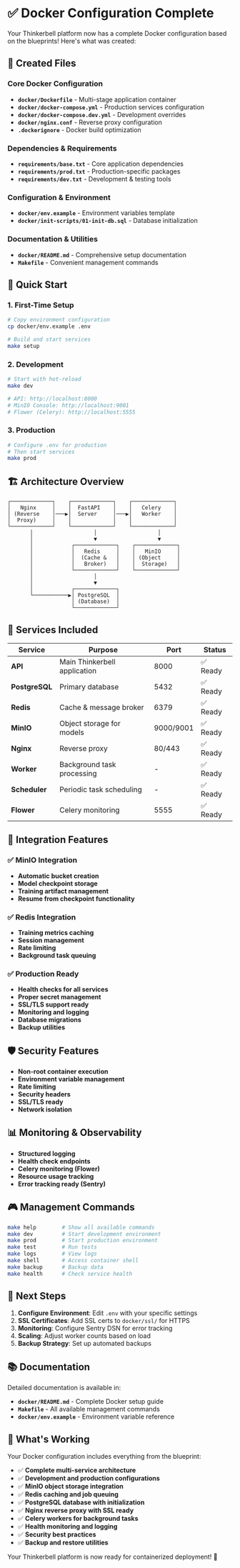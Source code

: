 # ✅ Docker Configuration Complete

Your Thinkerbell platform now has a complete Docker configuration based on the blueprints! Here's what was created:

## 📁 Created Files

### Core Docker Configuration
- **`docker/Dockerfile`** - Multi-stage application container
- **`docker/docker-compose.yml`** - Production services configuration
- **`docker/docker-compose.dev.yml`** - Development overrides
- **`docker/nginx.conf`** - Reverse proxy configuration
- **`.dockerignore`** - Docker build optimization

### Dependencies & Requirements
- **`requirements/base.txt`** - Core application dependencies
- **`requirements/prod.txt`** - Production-specific packages
- **`requirements/dev.txt`** - Development & testing tools

### Configuration & Environment
- **`docker/env.example`** - Environment variables template
- **`docker/init-scripts/01-init-db.sql`** - Database initialization

### Documentation & Utilities
- **`docker/README.md`** - Comprehensive setup documentation
- **`Makefile`** - Convenient management commands

## 🚀 Quick Start

### 1. First-Time Setup
```bash
# Copy environment configuration
cp docker/env.example .env

# Build and start services
make setup
```

### 2. Development
```bash
# Start with hot-reload
make dev

# API: http://localhost:8000
# MinIO Console: http://localhost:9001
# Flower (Celery): http://localhost:5555
```

### 3. Production
```bash
# Configure .env for production
# Then start services
make prod
```

## 🏗️ Architecture Overview

```
┌─────────────┐    ┌─────────────┐    ┌─────────────┐
│   Nginx     │    │  FastAPI    │    │   Celery    │
│ (Reverse    │───▶│  Server     │───▶│   Worker    │
│  Proxy)     │    │             │    │             │
└─────────────┘    └─────────────┘    └─────────────┘
       │                   │                   │
       │                   ▼                   ▼
       │            ┌─────────────┐    ┌─────────────┐
       │            │   Redis     │    │   MinIO     │
       │            │  (Cache &   │    │ (Object     │
       │            │   Broker)   │    │  Storage)   │
       │            └─────────────┘    └─────────────┘
       │                   │
       │                   ▼
       │            ┌─────────────┐
       └───────────▶│ PostgreSQL  │
                    │ (Database)  │
                    └─────────────┘
```

## 🔧 Services Included

| Service | Purpose | Port | Status |
|---------|---------|------|--------|
| **API** | Main Thinkerbell application | 8000 | ✅ Ready |
| **PostgreSQL** | Primary database | 5432 | ✅ Ready |
| **Redis** | Cache & message broker | 6379 | ✅ Ready |
| **MinIO** | Object storage for models | 9000/9001 | ✅ Ready |
| **Nginx** | Reverse proxy | 80/443 | ✅ Ready |
| **Worker** | Background task processing | - | ✅ Ready |
| **Scheduler** | Periodic task scheduling | - | ✅ Ready |
| **Flower** | Celery monitoring | 5555 | ✅ Ready |

## 🎯 Integration Features

### ✅ MinIO Integration
- **Automatic bucket creation**
- **Model checkpoint storage**
- **Training artifact management**
- **Resume from checkpoint functionality**

### ✅ Redis Integration
- **Training metrics caching**
- **Session management**
- **Rate limiting**
- **Background task queuing**

### ✅ Production Ready
- **Health checks for all services**
- **Proper secret management**
- **SSL/TLS support ready**
- **Monitoring and logging**
- **Database migrations**
- **Backup utilities**

## 🛡️ Security Features

- **Non-root container execution**
- **Environment variable management**
- **Rate limiting**
- **Security headers**
- **SSL/TLS ready**
- **Network isolation**

## 📊 Monitoring & Observability

- **Structured logging**
- **Health check endpoints**
- **Celery monitoring (Flower)**
- **Resource usage tracking**
- **Error tracking ready (Sentry)**

## 🎮 Management Commands

```bash
make help        # Show all available commands
make dev         # Start development environment
make prod        # Start production environment
make test        # Run tests
make logs        # View logs
make shell       # Access container shell
make backup      # Backup data
make health      # Check service health
```

## 🔄 Next Steps

1. **Configure Environment**: Edit `.env` with your specific settings
2. **SSL Certificates**: Add SSL certs to `docker/ssl/` for HTTPS
3. **Monitoring**: Configure Sentry DSN for error tracking
4. **Scaling**: Adjust worker counts based on load
5. **Backup Strategy**: Set up automated backups

## 📚 Documentation

Detailed documentation is available in:
- **`docker/README.md`** - Complete Docker setup guide
- **`Makefile`** - All available management commands
- **`docker/env.example`** - Environment variable reference

## 🎉 What's Working

Your Docker configuration includes everything from the blueprint:

- ✅ **Complete multi-service architecture**
- ✅ **Development and production configurations**
- ✅ **MinIO object storage integration**
- ✅ **Redis caching and job queuing**
- ✅ **PostgreSQL database with initialization**
- ✅ **Nginx reverse proxy with SSL ready**
- ✅ **Celery workers for background tasks**
- ✅ **Health monitoring and logging**
- ✅ **Security best practices**
- ✅ **Backup and restore utilities**

Your Thinkerbell platform is now ready for containerized deployment! 🚀
